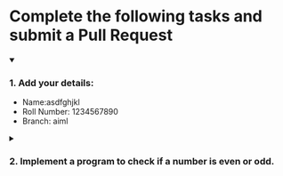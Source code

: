 # Complete the following tasks and submit a Pull Request
<details open>
<summary><h3>1. Add your details: </h3></summary>
<ul>
  <li> Name:asdfghjkl </li>
  <li> Roll Number: 1234567890</li>
  <li> Branch: aiml</li>
</ul>
</details>
<details>
<summary><h3> 2. Implement a program to check if a number is even or odd. </h3></summary>
<ul>
  <li> Create a new file in the repository and add your code. </li>
  <li> Use any programming language of your choice. </li>
</ul>
</details>

